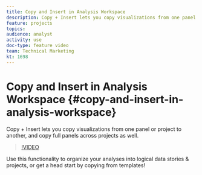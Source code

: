 ```yaml
---
title: Copy and Insert in Analysis Workspace
description: Copy + Insert lets you copy visualizations from one panel or project to another, and copy full panels across projects as well.
feature: projects
topics: 
audience: analyst
activity: use
doc-type: feature video
team: Technical Marketing
kt: 1698
---
```


# Copy and Insert in Analysis Workspace {#copy-and-insert-in-analysis-workspace}

Copy + Insert lets you copy visualizations from one panel or project to another, and copy full panels across projects as well.

>[!VIDEO](https://video.tv.adobe.com/v/23230/?quality=12)

Use this functionality to organize your analyses into logical data stories & projects, or get a head start by copying from templates!
